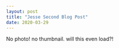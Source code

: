 ```yaml
---
layout: post
title: "Jesse Second Blog Post"
date: 2020-03-29
---
```


No photo! no thumbnail. will this even load?!
